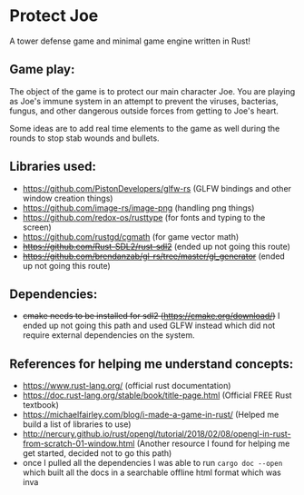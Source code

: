 # Protect Joe
A tower defense game and minimal game engine written in Rust!

## Game play: 
The object of the game is to protect our main character Joe. You are playing as Joe's immune system in an attempt to prevent the viruses, bacterias, fungus, and other dangerous outside forces from getting to Joe's heart. 

Some ideas are to add real time elements to the game as well during the rounds to stop stab wounds and bullets. 

## Libraries used: 
- https://github.com/PistonDevelopers/glfw-rs (GLFW bindings and other window creation things)
- https://github.com/image-rs/image-png (handling png things)
- https://github.com/redox-os/rusttype (for fonts and typing to the screen)
- https://github.com/rustgd/cgmath (for game vector math)
- ~~https://github.com/Rust-SDL2/rust-sdl2~~ (ended up not going this route)
- ~~https://github.com/brendanzab/gl-rs/tree/master/gl_generator~~ (ended up not going this route)


## Dependencies: 
- ~~cmake needs to be installed for sdl2 (https://cmake.org/download/)~~ I ended up not going this path and used GLFW instead which did not require external dependencies on the system. 

## References for helping me understand concepts: 
- https://www.rust-lang.org/ (official rust documentation)
- https://doc.rust-lang.org/stable/book/title-page.html (Official FREE Rust textbook)
- https://michaelfairley.com/blog/i-made-a-game-in-rust/ (Helped me build a list of libraries to use)
- http://nercury.github.io/rust/opengl/tutorial/2018/02/08/opengl-in-rust-from-scratch-01-window.html (Another resource I found for helping me get started, decided not to go this path)
- once I pulled all the dependencies I was able to run ```cargo doc --open``` which built all the docs in a searchable offline html format which was inva